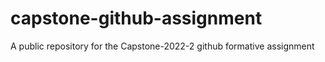 # capstone-github-assignment
A public repository for the Capstone-2022-2 github formative assignment
